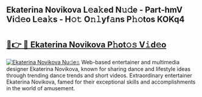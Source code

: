 ## Ekaterina Novikova L𝚎a𝚔ed N𝚞𝚍e - Part-hmV Vi𝚍𝚎o L𝚎a𝚔s - H𝚘𝚝 O𝚗𝚕yf𝚊ns P𝚑𝚘tos KOKq4

# <h2><a href="http://kf1fqq.oniu.top/?m=Ekaterina+Novikova">🔗👉 🔴 Ekaterina Novikova P𝚑ot𝚘𝚜 V𝚒d𝚎o</a></h2>

[![Ekaterina Novikova Nu𝚍e𝚜](https://i.imgur.com/0qMVB7G.gif)](http://kf1fqq.oniu.top/?m=Ekaterina+Novikova)
Web-based entertainer and multimedia designer Ekaterina Novikova, known for sharing dance and lifestyle ideas through trending dance trends and short videos. Extraordinary entertainer Ekaterina Novikova, famed for their exceptional skills and accomplishments in the world of amusement.  
